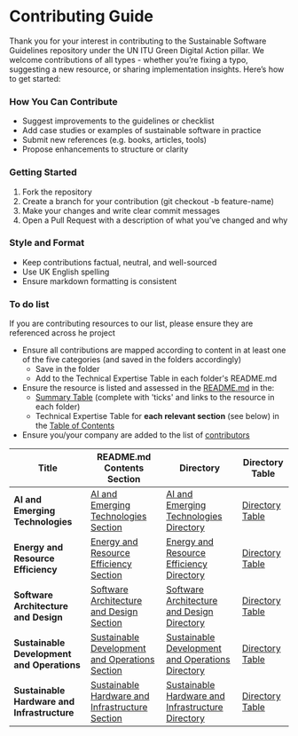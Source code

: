 # Contributing Guide

Thank you for your interest in contributing to the Sustainable Software Guidelines repository under the UN ITU Green Digital Action pillar.
We welcome contributions of all types - whether you’re fixing a typo, suggesting a new resource, or sharing implementation insights. Here’s how to get started:

### How You Can Contribute
- Suggest improvements to the guidelines or checklist
- Add case studies or examples of sustainable software in practice
- Submit new references (e.g. books, articles, tools)
- Propose enhancements to structure or clarity

### Getting Started
1. Fork the repository
2. Create a branch for your contribution (git checkout -b feature-name)
3. Make your changes and write clear commit messages
4. Open a Pull Request with a description of what you’ve changed and why


### Style and Format
- Keep contributions factual, neutral, and well-sourced
- Use UK English spelling
- Ensure markdown formatting is consistent

### To do list
If you are contributing resources to our list, please ensure they are referenced across he project
- Ensure all contributions are mapped according to content in at least one of the five categories (and saved in the folders accordingly)
    - Save in the folder
    - Add to the Technical Expertise Table in each folder's README.md
- Ensure the resource is listed and assessed in the [README.md](./README.md) in the:
    - [Summary Table](./README.md#summary-table) (complete with 'ticks' and links to the resource in each folder)
    - Technical Expertise Table for **each relevant section** (see below) in the [Table of Contents](./README.md#table-of-contents)
- Ensure you/your company are added to the list of [contributors](./README.md#contributors)


|     Title                        | README.md Contents Section | Directory    | Directory  Table   |
|----------------------------------|----------------------------|--------------|--------------------|
|**AI and Emerging Technologies** | [AI and Emerging Technologies Section](./README.md#sustainable-development-and-operations) | [AI and Emerging Technologies Directory](./AI-and-Emerging-Technologies) | [Directory Table](./AI-and-Emerging-Technologies/README.md#technical-expertise-table)|
|**Energy and Resource Efficiency** | [Energy and Resource Efficiency Section](./README.md#energy-and-resource-efficiency) | [Energy and Resource Efficiency Directory](./Energy-and-Resource-Efficiency) |[Directory Table](./Energy-and-Resource-Efficiency/README.md#technical-expertise-table)|
|**Software Architecture and Design** | [Software Architecture and Design Section](./README.md#software-architecture-and-design) | [Software Architecture and Design Directory](./Software-Architecture-and-Design) |[Directory Table](./Software-Architecture-and-Design/README.md#technical-expertise-table)|
|**Sustainable Development and Operations** | [Sustainable Development and Operations Section](./README.md#sustainable-development-and-operations) | [Sustainable Development and Operations Directory](./Sustainable-Development-and-Operations) |[Directory Table](./Sustainable-Development-and-Operations/README.md#technical-expertise-table)|
|**Sustainable Hardware and Infrastructure** | [Sustainable Hardware and Infrastructure Section](./README.md#sustainable-hardware-and-infrastructure) | [Sustainable Hardware and Infrastructure Directory](./Sustainable-Hardware-and-Infrastructure) |[Directory Table](./Sustainable-Hardware-and-Infrastructure/README.md#technical-expertise-table)|






